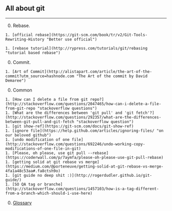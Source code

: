## All about git
---
  0. Rebase.

    1. [official rebase](https://git-scm.com/book/tr/v2/Git-Tools-Rewriting-History "Better use official")

    1. [rebase tutorial](http://rypress.com/tutorials/git/rebasing "tutorial based rebase")

  0. Commit.

    1. [Art of Commit](http://alistapart.com/article/the-art-of-the-commit?utm_source=hashnode.com "The Art of the commit by David Demaree")

  0. Common

    1. [How can I delete a file from git repo?](http://stackoverflow.com/questions/2047465/how-can-i-delete-a-file-from-git-repo "stackoverflow questions")
    1. [What are the differences between 'git pull' and 'git fetch'?](http://stackoverflow.com/questions/292357/what-are-the-differences-between-git-pull-and-git-fetch "stackoverflow question")
    1. [git show-ref](https://git-scm.com/docs/git-show-ref)
    1. [ignore file](https://help.github.com/articles/ignoring-files/ "on our beloved github")
    1. [undo modification of one file](http://stackoverflow.com/questions/692246/undo-working-copy-modifications-of-one-file-in-git)
    1. [Please, oh please, use git pull --rebase](https://coderwall.com/p/7aymfa/please-oh-please-use-git-pull-rebase)
    1. [getting solid at git rebase vs merge](https://medium.com/@porteneuve/getting-solid-at-git-rebase-vs-merge-4fa1a48c53aa#.fa8ctsh9o)
    1. [git guide no deep shit :)](http://rogerdudler.github.io/git-guide/)
    1. [SO QA tag or branche](http://stackoverflow.com/questions/1457103/how-is-a-tag-different-from-a-branch-which-should-i-use-here)

  0. [Glossary](https://jk.gs/gitglossary.html)
